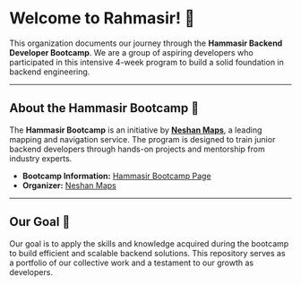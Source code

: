 # Welcome to Rahmasir! 👋

This organization documents our journey through the **Hammasir Backend Developer Bootcamp**. We are a group of aspiring developers who participated in this intensive 4-week program to build a solid foundation in backend engineering.

---

## About the Hammasir Bootcamp 🚀

The **Hammasir Bootcamp** is an initiative by **[Neshan Maps](https://neshan.org/)**, a leading mapping and navigation service. The program is designed to train junior backend developers through hands-on projects and mentorship from industry experts.

* **Bootcamp Information:** [Hammasir Bootcamp Page](https://neshan.org/life/hammasir_bootcamp/)
* **Organizer:** [Neshan Maps](https://neshan.org/)

---

## Our Goal 🎯

Our goal is to apply the skills and knowledge acquired during the bootcamp to build efficient and scalable backend solutions. This repository serves as a portfolio of our collective work and a testament to our growth as developers.
